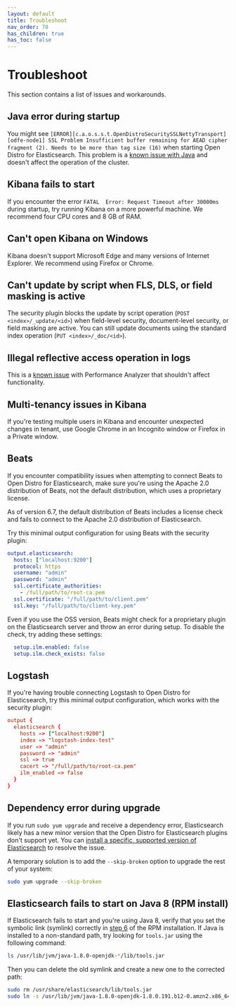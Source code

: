 ```yaml
---
layout: default
title: Troubleshoot
nav_order: 70
has_children: true
has_toc: false
---
```


# Troubleshoot

This section contains a list of issues and workarounds.


## Java error during startup

You might see `[ERROR][c.a.o.s.s.t.OpenDistroSecuritySSLNettyTransport] [odfe-node1] SSL Problem Insufficient buffer remaining for AEAD cipher fragment (2). Needs to be more than tag size (16)` when starting Open Distro for Elasticsearch. This problem is a [known issue with Java](https://bugs.openjdk.java.net/browse/JDK-8221218) and doesn't affect the operation of the cluster.


## Kibana fails to start

If you encounter the error `FATAL  Error: Request Timeout after 30000ms` during startup, try running Kibana on a more powerful machine. We recommend four CPU cores and 8 GB of RAM.


## Can't open Kibana on Windows

Kibana doesn't support Microsoft Edge and many versions of Internet Explorer. We recommend using Firefox or Chrome.


## Can't update by script when FLS, DLS, or field masking is active

The security plugin blocks the update by script operation (`POST <index>/_update/<id>`) when field-level security, document-level security, or field masking are active. You can still update documents using the standard index operation (`PUT <index>/_doc/<id>`).


## Illegal reflective access operation in logs

This is a [known issue](https://github.com/opendistro-for-elasticsearch/performance-analyzer/issues/21) with Performance Analyzer that shouldn't affect functionality.


## Multi-tenancy issues in Kibana

If you're testing multiple users in Kibana and encounter unexpected changes in tenant, use Google Chrome in an Incognito window or Firefox in a Private window.


## Beats

If you encounter compatibility issues when attempting to connect Beats to Open Distro for Elasticsearch, make sure you're using the Apache 2.0 distribution of Beats, not the default distribution, which uses a proprietary license.

As of version 6.7, the default distribution of Beats includes a license check and fails to connect to the Apache 2.0 distribution of Elasticsearch.

Try this minimal output configuration for using Beats with the security plugin:

```yml
output.elasticsearch:
  hosts: ["localhost:9200"]
  protocol: https
  username: "admin"
  password: "admin"
  ssl.certificate_authorities:
    - /full/path/to/root-ca.pem
  ssl.certificate: "/full/path/to/client.pem"
  ssl.key: "/full/path/to/client-key.pem"
```

Even if you use the OSS version, Beats might check for a proprietary plugin on the Elasticsearch server and throw an error during setup. To disable the check, try adding these settings:

```yml
  setup.ilm.enabled: false
  setup.ilm.check_exists: false
```


## Logstash

If you're having trouble connecting Logstash to Open Distro for Elasticsearch, try this minimal output configuration, which works with the security plugin:

```conf
output {
  elasticsearch {
    hosts => ["localhost:9200"]
    index => "logstash-index-test"
    user => "admin"
    password => "admin"
    ssl => true
    cacert => "/full/path/to/root-ca.pem"
    ilm_enabled => false
  }
}
```


## Dependency error during upgrade

If you run `sudo yum upgrade` and receive a dependency error, Elasticsearch likely has a new minor version that the Open Distro for Elasticsearch plugins don't support yet. You can [install a specific, supported version of Elasticsearch](../install/plugins/#compatibility) to resolve the issue.

A temporary solution is to add the `--skip-broken` option to upgrade the rest of your system:

```bash
sudo yum upgrade --skip-broken
```


## Elasticsearch fails to start on Java 8 (RPM install)

If Elasticsearch fails to start and you're using Java 8, verify that you set the symbolic link (symlink) correctly in [step 6](../install/rpm) of the RPM installation. If Java is installed to a non-standard path, try looking for `tools.jar` using the following command:

```bash
ls /usr/lib/jvm/java-1.8.0-openjdk-*/lib/tools.jar
```

Then you can delete the old symlink and create a new one to the corrected path:

```bash
sudo rm /usr/share/elasticsearch/lib/tools.jar
sudo ln -s /usr/lib/jvm/java-1.8.0-openjdk-1.8.0.191.b12-0.amzn2.x86_64/lib/tools.jar /usr/share/elasticsearch/lib/
```
